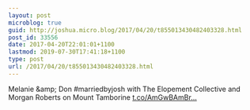 ```yaml
---
layout: post
microblog: true
guid: http://joshua.micro.blog/2017/04/20/t855013430482403328.html
post_id: 33556
date: 2017-04-20T22:01:01+1100
lastmod: 2019-07-30T17:41:18+1100
type: post
url: /2017/04/20/t855013430482403328.html
---
```

Melanie &amp;amp; Don #marriedbyjosh with The Elopement Collective and Morgan Roberts on Mount Tamborine [t.co/AmGwBAmBr...](https://t.co/AmGwBAmBrQ)
